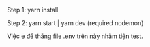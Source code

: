 Step 1: yarn install

Step 2: yarn start | yarn dev (required nodemon)

Việc e để thẳng file .env trên này nhằm tiện test.
